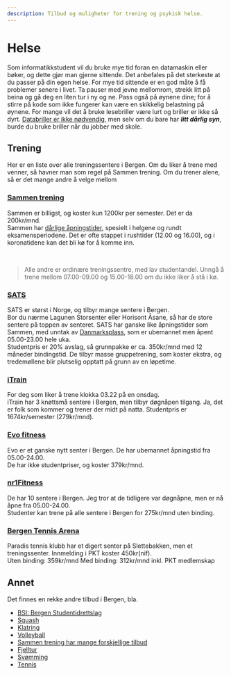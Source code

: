 ```yaml
---
description: Tilbud og muligheter for trening og psykisk helse.
---
```


# Helse

Som informatikkstudent vil du bruke mye tid foran en datamaskin eller bøker, og dette gjør man gjerne sittende. Det anbefales på det sterkeste at du passer på din egen helse. For mye tid sittende er en god måte å få problemer senere i livet. Ta pauser med jevne mellomrom, strekk litt på beina og gå deg en liten tur i ny og ne. Pass også på øynene dine; for å stirre på kode som ikke fungerer kan være en skikkelig belastning på øynene. For mange vil det å bruke lesebriller være lurt og briller er ikke så dyrt. [Databriller er ikke nødvendig](https://www.tmc.edu/news/2020/01/debunking-blue-light-glasses-claims-to-focus-on-proven-eye-issues/), men selv om du bare har **_litt dårlig syn_**, burde du bruke briller når du jobber med skole.

## Trening

Her er en liste over alle treningssentere i Bergen. Om du liker å trene med venner, så havner man som regel på Sammen trening. Om du trener alene, så er det mange andre å velge mellom

### **[Sammen trening](https://www.sammen.no/no/bergen/trening)**

Sammen er billigst, og koster kun 1200kr per semester. Det er da 200kr/mnd.  
Sammen har [dårlige åpningstider](https://www.sammen.no/no/bergen/trening/apningstider), spesielt i helgene og rundt eksamensperiodene.
Det er ofte stappet i rushtider (12.00 og 16.00), og i koronatidene kan det bli kø for å komme inn.

<br/>

> Alle andre er ordinære treningssentre, med lav studentandel. Unngå å trene mellom 07.00-09.00 og 15.00-18.00 om du ikke liker å stå i kø.

### **[SATS](https://www.sats.no/bli-medlem/student/)**

SATS er størst i Norge, og tilbyr mange sentere i Bergen.  
Bor du nærme Lagunen Storsenter eller Horisont Åsane, så har de store sentere på toppen av senteret.
SATS har ganske like åpningstider som Sammen, med unntak av [Danmarksplass](https://www.sats.no/treningssentre/bergen/sats-danmarksplass/), som er ubemannet men åpent 05.00-23.00 hele uka.  
Studentpris er 20% avslag, så grunnpakke er ca. 350kr/mnd med 12 måneder bindingstid.
De tilbyr masse gruppetrening, som koster ekstra, og tredemøllene blir plutselig opptatt på grunn av en løpetime.

### **[iTrain](https://www.itrain.no/bli-medlem-naa)**

For deg som liker å trene klokka 03.22 på en onsdag.  
iTrain har 3 knøttsmå sentere i Bergen, men tilbyr døgnåpen tilgang. Ja, det er folk som kommer og trener der midt på natta.
Studentpris er 1674kr/semester (279kr/mnd).

### **[Evo fitness](https://evofitness.no/)**

Evo er et ganske nytt senter i Bergen. De har ubemannet åpningstid fra 05.00-24.00.  
De har ikke studentpriser, og koster 379kr/mnd.

### **[nr1Fitness](https://www.nr1fitness.no/studentpakken/)**

De har 10 sentere i Bergen. Jeg tror at de tidligere var døgnåpne, men er nå åpne fra 05.00-24.00.  
Studenter kan trene på alle sentere i Bergen for 275kr/mnd uten binding.

### **[Bergen Tennis Arena](https://bergentennisarena.no/?page_id=2612)**

Paradis tennis klubb har et digert senter på Slettebakken, men et treningssenter.
Innmelding i PKT koster 450kr(nif).  
Uten binding: 359kr/mnd
Med binding: 312kr/mnd inkl. PKT medlemskap

## Annet

Det finnes en rekke andre tilbud i Bergen, bla.

- [BSI: Bergen Studentidrettslag](https://bsi.no/#section1)
- [Squash](https://www.facebook.com/groups/282025509313458/)
- [Klatring](https://www.bergen-klatreklubb.no/bryggeriet/)
- [Volleyball](https://volleyball.bsi.no/no/)
- [Sammen trening har mange forskjellige tilbud](https://www.sammen.no/no/bergen/trening)
- [Fjelltur](https://ut.no/omrade/1240/byfjellene-i-bergen)
- [Svømming](https://adoarena.no/no/)
- [Tennis](https://bergentennisarena.no/)
